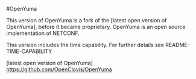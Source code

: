#OpenYuma

This version of OpenYuma is a fork of the [latest open version of OpenYuma], before it became proprietary.
OpenYuma is an open source implementation of NETCONF.

This version includes the time capability. For further details see README-TIME-CAPABILITY

[latest open version of OpenYuma] https://github.com/OpenClovis/OpenYuma
